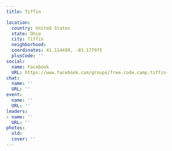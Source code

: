 ```yaml
---
title: Tiffin

location:
  country: United States
  state: Ohio
  city: Tiffin
  neighborhood: 
  coordinates: 41.114499, -83.177975
  plusCode: ''
social:
  name: Facebook
  URL: https://www.facebook.com/groups/free.code.camp.tiffin
chat:
  name: ''
  URL: ''
event:
  name: ''
  URL: ''
leaders:
- name: ''
  URL: ''
photos:
  old: 
  cover: ''
---
```

